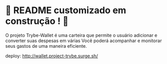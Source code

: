 # :construction: README customizado em construção ! :construction:
O projeto Trybe-Wallet é uma carteira que permite o usuário adicionar e converter suas despesas em várias
Você poderá acompanhar e monitorar seus gastos de uma maneira eficiente.

deploy: http://wallet.project-trybe.surge.sh/
